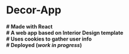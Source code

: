 # Decor-App
#### # Made with React <br/> # A web app based on Interior Design template <br/> # Uses cookies to gather user info <br/> # Deployed (*work in progress*)
